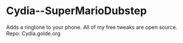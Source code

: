 # Cydia--SuperMarioDubstep
Adds a ringtone to your phone. All of my free tweaks are open source. 
Repo: Cydia.golde.org
